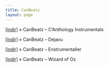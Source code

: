 ```yaml
---
title: CanBeatz
layout: page
---
```


<a href="https://cloud.mail.ru/public/96adb48ee880/CanBeatz%20-%20C%27Anthology%20Instrumentals" target="_blank">[indir]</a>  »  CanBeatz &#8211; C&#8217;Anthology Instrumentals

<a href="https://cloud.mail.ru/public/0f5dad0b9d05/CanBeatz%20-%20Dejavu" target="_blank">[indir]</a>  »  CanBeatz &#8211; Dejavu

<a href="https://cloud.mail.ru/public/f0cc7d392698/CanBeatz%20-%20Enstr%C3%BCmantaller" target="_blank">[indir]</a>  »  CanBeatz &#8211; Enstrumentaller

<a href="https://cloud.mail.ru/public/d0e2ff753440/CanBeatz%20-%20Wizard%20of%20Oz" target="_blank">[indir]</a>  »  CanBeatz &#8211; Wizard of Oz